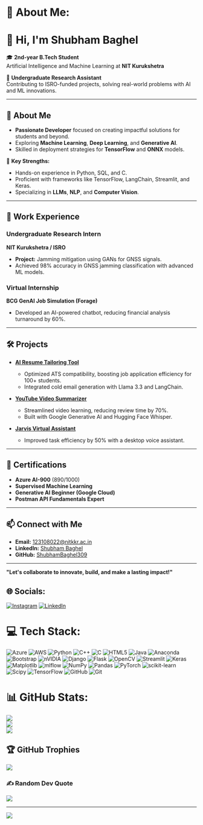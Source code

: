 
# 💫 About Me:
# 👋 Hi, I'm Shubham Baghel

🎓 **2nd-year B.Tech Student**  
Artificial Intelligence and Machine Learning at **NIT Kurukshetra**  

🚀 **Undergraduate Research Assistant**  
Contributing to ISRO-funded projects, solving real-world problems with AI and ML innovations.

---

## 🌟 About Me
- **Passionate Developer** focused on creating impactful solutions for students and beyond.  
- Exploring **Machine Learning**, **Deep Learning**, and **Generative AI**.  
- Skilled in deployment strategies for **TensorFlow** and **ONNX** models.  

🧠 **Key Strengths:**  
- Hands-on experience in Python, SQL, and C.  
- Proficient with frameworks like TensorFlow, LangChain, Streamlit, and Keras.  
- Specializing in **LLMs**, **NLP**, and **Computer Vision**.

---

## 💼 Work Experience
### Undergraduate Research Intern  
**NIT Kurukshetra / ISRO**  
- **Project:** Jamming mitigation using GANs for GNSS signals.  
- Achieved 98% accuracy in GNSS jamming classification with advanced ML models.  

### Virtual Internship  
**BCG GenAI Job Simulation (Forage)**  
- Developed an AI-powered chatbot, reducing financial analysis turnaround by 60%.  

---

## 🛠️ Projects
- **[AI Resume Tailoring Tool](https://github.com/ShubhamBaghel309/Resume_Tailor)**  
  - Optimized ATS compatibility, boosting job application efficiency for 100+ students.  
  - Integrated cold email generation with Llama 3.3 and LangChain.

- **[YouTube Video Summarizer](https://videosummarizze.streamlit.app/)**  
  - Streamlined video learning, reducing review time by 70%.  
  - Built with Google Generative AI and Hugging Face Whisper.

- **[Jarvis Virtual Assistant](https://github.com/ShubhamBaghel309/Jarvis-AI.git)**  
  - Improved task efficiency by 50% with a desktop voice assistant.

---

## 📜 Certifications
- **Azure AI-900** (890/1000)  
- **Supervised Machine Learning**  
- **Generative AI Beginner (Google Cloud)**  
- **Postman API Fundamentals Expert**  

---

## 📫 Connect with Me
- **Email:** [123108022@nitkkr.ac.in](mailto:123108022@nitkkr.ac.in)  
- **LinkedIn:** [Shubham Baghel](https://linkedin.com/in/shubham-baghel-478266310)  
- **GitHub:** [ShubhamBaghel309](https://github.com/ShubhamBaghel309)  

---

**"Let's collaborate to innovate, build, and make a lasting impact!"**



## 🌐 Socials:
[![Instagram](https://img.shields.io/badge/Instagram-%23E4405F.svg?logo=Instagram&logoColor=white)](https://instagram.com/shubham_baghel307) [![LinkedIn](https://img.shields.io/badge/LinkedIn-%230077B5.svg?logo=linkedin&logoColor=white)](https://linkedin.com/in/https://www.linkedin.com/in/shubham-baghel-478266310) 

# 💻 Tech Stack:
![Azure](https://img.shields.io/badge/azure-%230072C6.svg?style=for-the-badge&logo=microsoftazure&logoColor=white) ![AWS](https://img.shields.io/badge/AWS-%23FF9900.svg?style=for-the-badge&logo=amazon-aws&logoColor=white) ![Python](https://img.shields.io/badge/python-3670A0?style=for-the-badge&logo=python&logoColor=ffdd54) ![C++](https://img.shields.io/badge/c++-%2300599C.svg?style=for-the-badge&logo=c%2B%2B&logoColor=white) ![C](https://img.shields.io/badge/c-%2300599C.svg?style=for-the-badge&logo=c&logoColor=white) ![HTML5](https://img.shields.io/badge/html5-%23E34F26.svg?style=for-the-badge&logo=html5&logoColor=white) ![Java](https://img.shields.io/badge/java-%23ED8B00.svg?style=for-the-badge&logo=openjdk&logoColor=white) ![Anaconda](https://img.shields.io/badge/Anaconda-%2344A833.svg?style=for-the-badge&logo=anaconda&logoColor=white) ![Bootstrap](https://img.shields.io/badge/bootstrap-%238511FA.svg?style=for-the-badge&logo=bootstrap&logoColor=white) ![nVIDIA](https://img.shields.io/badge/cuda-000000.svg?style=for-the-badge&logo=nVIDIA&logoColor=green) ![Django](https://img.shields.io/badge/django-%23092E20.svg?style=for-the-badge&logo=django&logoColor=white) ![Flask](https://img.shields.io/badge/flask-%23000.svg?style=for-the-badge&logo=flask&logoColor=white) ![OpenCV](https://img.shields.io/badge/opencv-%23white.svg?style=for-the-badge&logo=opencv&logoColor=white) ![Streamlit](https://img.shields.io/badge/Streamlit-%23FE4B4B.svg?style=for-the-badge&logo=streamlit&logoColor=white) ![Keras](https://img.shields.io/badge/Keras-%23D00000.svg?style=for-the-badge&logo=Keras&logoColor=white) ![Matplotlib](https://img.shields.io/badge/Matplotlib-%23ffffff.svg?style=for-the-badge&logo=Matplotlib&logoColor=black) ![mlflow](https://img.shields.io/badge/mlflow-%23d9ead3.svg?style=for-the-badge&logo=numpy&logoColor=blue) ![NumPy](https://img.shields.io/badge/numpy-%23013243.svg?style=for-the-badge&logo=numpy&logoColor=white) ![Pandas](https://img.shields.io/badge/pandas-%23150458.svg?style=for-the-badge&logo=pandas&logoColor=white) ![PyTorch](https://img.shields.io/badge/PyTorch-%23EE4C2C.svg?style=for-the-badge&logo=PyTorch&logoColor=white) ![scikit-learn](https://img.shields.io/badge/scikit--learn-%23F7931E.svg?style=for-the-badge&logo=scikit-learn&logoColor=white) ![Scipy](https://img.shields.io/badge/SciPy-%230C55A5.svg?style=for-the-badge&logo=scipy&logoColor=%white) ![TensorFlow](https://img.shields.io/badge/TensorFlow-%23FF6F00.svg?style=for-the-badge&logo=TensorFlow&logoColor=white) ![GitHub](https://img.shields.io/badge/github-%23121011.svg?style=for-the-badge&logo=github&logoColor=white) ![Git](https://img.shields.io/badge/git-%23F05033.svg?style=for-the-badge&logo=git&logoColor=white)
# 📊 GitHub Stats:
![](https://github-readme-stats.vercel.app/api?username=ShubhamBaghel309&theme=dark&hide_border=false&include_all_commits=true&count_private=true)<br/>
![](https://github-readme-streak-stats.herokuapp.com/?user=ShubhamBaghel309&theme=dark&hide_border=false)<br/>
![](https://github-readme-stats.vercel.app/api/top-langs/?username=ShubhamBaghel309&theme=dark&hide_border=false&include_all_commits=true&count_private=true&layout=compact)

## 🏆 GitHub Trophies
![](https://github-profile-trophy.vercel.app/?username=ShubhamBaghel309&theme=radical&no-frame=false&no-bg=false&margin-w=4)

### ✍️ Random Dev Quote
![](https://quotes-github-readme.vercel.app/api?type=horizontal&theme=dark)



---
[![](https://visitcount.itsvg.in/api?id=ShubhamBaghel309&icon=5&color=5)](https://visitcount.itsvg.in)

<!-- Proudly created with GPRM ( https://gprm.itsvg.in ) -->
